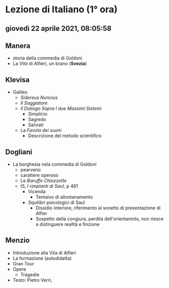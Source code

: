 # Lezione di Italiano (1° ora)

## giovedì 22 aprile 2021, 08:05:58


## Manera
* storia della commedia di Goldoni
* La *Vita* di Alfieri, un brano (**Svezia**)

## Klevisa
* Galileo
	* _Sidereus Nuncius_
	* _Il Saggiatore_
	* _Il Dialogo Sopra I due Massimi Sistemi_
		* Simplicio
		* Sagredo
		* Salviati
	* La *Favola dei suoni*
		* Descrizione del metodo scientifico
## Dogliani
* La borghesia nela commedia di Goldoni
	* pearvenù
	* carattere operoso
	* Le *Baruffe Chiozzotte*
	* t5, _I rimpianti di Saul_, p 481
		* Vicenda
			* Tentaivo di allontanamento
		* Squilibri psicologici di Saul
			* Dissidio interiore, riferimento al sonetto di presentazione di Alfier
			* Sospetto della congiura, perdita dell'orientamnto, non riesce a distinguere realltà e finzione
## Menzio
* Introduzione alla Vita di Alfieri
* La formazione (autodidatta)
* Gran Tour
* Opere
	* Tragedie
* Testo: Pietro Verri, 
<!--stackedit_data:
eyJoaXN0b3J5IjpbLTc3NjU3MTQ1LDI3MDI4MDM4NCwxMzk2MT
c4OTYzLC0xMDcyMjY2MTgxLDYyMzYxMzc1LC0xMzI0MDUwMjA3
XX0=
-->